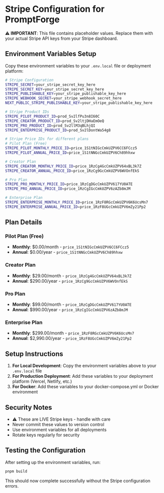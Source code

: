 # Stripe Configuration for PromptForge

⚠️ **IMPORTANT**: This file contains placeholder values. Replace them with your actual Stripe API keys from your Stripe dashboard.

## Environment Variables Setup

Copy these environment variables to your `.env.local` file or deployment platform:

```bash
# Stripe Configuration
STRIPE_SECRET=your_stripe_secret_key_here
STRIPE_SECRET_KEY=your_stripe_secret_key_here
STRIPE_PUBLISHABLE_KEY=your_stripe_publishable_key_here
STRIPE_WEBHOOK_SECRET=your_stripe_webhook_secret_here
NEXT_PUBLIC_STRIPE_PUBLISHABLE_KEY=your_stripe_publishable_key_here

# Stripe Product IDs
STRIPE_PILOT_PRODUCT_ID=prod_Sv2lfPu3n8I60C
STRIPE_CREATOR_PRODUCT_ID=prod_Sv2ltjDHaEmOeQ
STRIPE_PRO_PRODUCT_ID=prod_Sv2llM3qBLhjQI
STRIPE_ENTERPRISE_PRODUCT_ID=prod_Sv2lDontWa54g8

# Stripe Price IDs for different plans
# Pilot Plan (Free)
STRIPE_PILOT_MONTHLY_PRICE_ID=price_1S1tNIGcCmkUZPV6CC6FCcz5
STRIPE_PILOT_ANNUAL_PRICE_ID=price_1S1tNNGcCmkUZPV6Ch89hhxw

# Creator Plan
STRIPE_CREATOR_MONTHLY_PRICE_ID=price_1RzCg4GcCmkUZPV64xBL3k7Z
STRIPE_CREATOR_ANNUAL_PRICE_ID=price_1RzCg9GcCmkUZPV6WVOnfEkS

# Pro Plan
STRIPE_PRO_MONTHLY_PRICE_ID=price_1RzCgDGcCmkUZPV617YU0ATE
STRIPE_PRO_ANNUAL_PRICE_ID=price_1RzCgIGcCmkUZPV6zAZb8mJM

# Enterprise Plan
STRIPE_ENTERPRISE_MONTHLY_PRICE_ID=price_1RzF8RGcCmkUZPV6K6UcsMn7
STRIPE_ENTERPRISE_ANNUAL_PRICE_ID=price_1RzF8UGcCmkUZPV6mZy21Pp2
```

## Plan Details

### Pilot Plan (Free)
- **Monthly**: $0.00/month - `price_1S1tNIGcCmkUZPV6CC6FCcz5`
- **Annual**: $0.00/year - `price_1S1tNNGcCmkUZPV6Ch89hhxw`

### Creator Plan
- **Monthly**: $29.00/month - `price_1RzCg4GcCmkUZPV64xBL3k7Z`
- **Annual**: $290.00/year - `price_1RzCg9GcCmkUZPV6WVOnfEkS`

### Pro Plan
- **Monthly**: $99.00/month - `price_1RzCgDGcCmkUZPV617YU0ATE`
- **Annual**: $990.00/year - `price_1RzCgIGcCmkUZPV6zAZb8mJM`

### Enterprise Plan
- **Monthly**: $299.00/month - `price_1RzF8RGcCmkUZPV6K6UcsMn7`
- **Annual**: $2,990.00/year - `price_1RzF8UGcCmkUZPV6mZy21Pp2`

## Setup Instructions

1. **For Local Development**: Copy the environment variables above to your `.env.local` file
2. **For Production Deployment**: Add these variables to your deployment platform (Vercel, Netlify, etc.)
3. **For Docker**: Add these variables to your docker-compose.yml or Docker environment

## Security Notes

- ⚠️ These are LIVE Stripe keys - handle with care
- Never commit these values to version control
- Use environment variables for all deployments
- Rotate keys regularly for security

## Testing the Configuration

After setting up the environment variables, run:

```bash
pnpm build
```

This should now complete successfully without the Stripe configuration errors.
